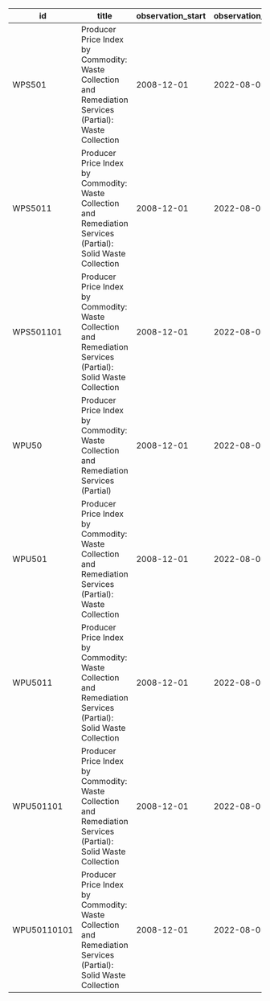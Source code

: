 | id          | title                                                                                                          | observation_start   | observation_end   |
|-------------|----------------------------------------------------------------------------------------------------------------|---------------------|-------------------|
| WPS501      | Producer Price Index by Commodity: Waste Collection and Remediation Services (Partial): Waste Collection       | 2008-12-01          | 2022-08-01        |
| WPS5011     | Producer Price Index by Commodity: Waste Collection and Remediation Services (Partial): Solid Waste Collection | 2008-12-01          | 2022-08-01        |
| WPS501101   | Producer Price Index by Commodity: Waste Collection and Remediation Services (Partial): Solid Waste Collection | 2008-12-01          | 2022-08-01        |
| WPU50       | Producer Price Index by Commodity: Waste Collection and Remediation Services (Partial)                         | 2008-12-01          | 2022-08-01        |
| WPU501      | Producer Price Index by Commodity: Waste Collection and Remediation Services (Partial): Waste Collection       | 2008-12-01          | 2022-08-01        |
| WPU5011     | Producer Price Index by Commodity: Waste Collection and Remediation Services (Partial): Solid Waste Collection | 2008-12-01          | 2022-08-01        |
| WPU501101   | Producer Price Index by Commodity: Waste Collection and Remediation Services (Partial): Solid Waste Collection | 2008-12-01          | 2022-08-01        |
| WPU50110101 | Producer Price Index by Commodity: Waste Collection and Remediation Services (Partial): Solid Waste Collection | 2008-12-01          | 2022-08-01        |
